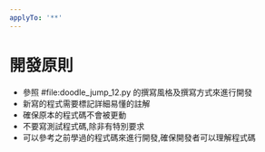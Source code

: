 ```yaml
---
applyTo: '**'
---
```


# 開發原則

-  參照 #file:doodle_jump_12.py 的撰寫風格及撰寫方式來進行開發
-  新寫的程式需要標記詳細易懂的註解
-  確保原本的程式碼不會被更動
-  不要寫測試程式碼,除非有特別要求
-  可以參考之前學過的程式碼來進行開發,確保開發者可以理解程式碼
